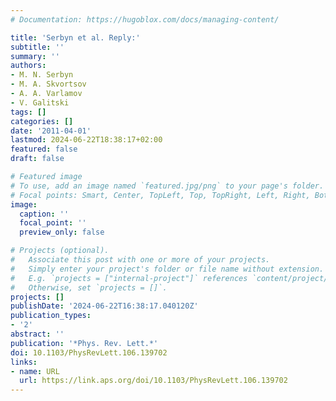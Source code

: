 ```yaml
---
# Documentation: https://hugoblox.com/docs/managing-content/

title: 'Serbyn et al. Reply:'
subtitle: ''
summary: ''
authors:
- M. N. Serbyn
- M. A. Skvortsov
- A. A. Varlamov
- V. Galitski
tags: []
categories: []
date: '2011-04-01'
lastmod: 2024-06-22T18:38:17+02:00
featured: false
draft: false

# Featured image
# To use, add an image named `featured.jpg/png` to your page's folder.
# Focal points: Smart, Center, TopLeft, Top, TopRight, Left, Right, BottomLeft, Bottom, BottomRight.
image:
  caption: ''
  focal_point: ''
  preview_only: false

# Projects (optional).
#   Associate this post with one or more of your projects.
#   Simply enter your project's folder or file name without extension.
#   E.g. `projects = ["internal-project"]` references `content/project/deep-learning/index.md`.
#   Otherwise, set `projects = []`.
projects: []
publishDate: '2024-06-22T16:38:17.040120Z'
publication_types:
- '2'
abstract: ''
publication: '*Phys. Rev. Lett.*'
doi: 10.1103/PhysRevLett.106.139702
links:
- name: URL
  url: https://link.aps.org/doi/10.1103/PhysRevLett.106.139702
---
```

